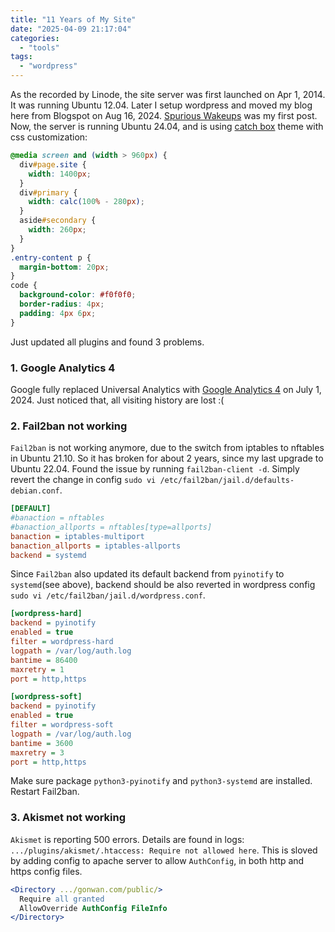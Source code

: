 ```yaml
---
title: "11 Years of My Site"
date: "2025-04-09 21:17:04"
categories: 
  - "tools"
tags: 
  - "wordpress"
---
```


As the recorded by Linode, the site server was first launched on Apr 1, 2014. It was running Ubuntu 12.04. Later I setup wordpress and moved my blog here from Blogspot on Aug 16, 2024. [Spurious Wakeups](https://www.gonwan.com/2014/11/20/spurious-wakeups/) was my first post. Now, the server is running Ubuntu 24.04, and is using [catch box](https://wordpress.org/themes/catch-box/) theme with css customization:

```css
@media screen and (width > 960px) {
  div#page.site {
    width: 1400px;
  }
  div#primary {
    width: calc(100% - 280px);
  }
  aside#secondary {
    width: 260px;
  }
}
.entry-content p {
  margin-bottom: 20px;
}
code {
  background-color: #f0f0f0;
  border-radius: 4px;
  padding: 4px 6px;
}
```

Just updated all plugins and found 3 problems.

### 1. Google Analytics 4

Google fully replaced Universal Analytics with [Google Analytics 4](http://) on July 1, 2024. Just noticed that, all visiting history are lost :(

### 2. Fail2ban not working

`Fail2ban` is not working anymore, due to the switch from iptables to nftables in Ubuntu 21.10. So it has broken for about 2 years, since my last upgrade to Ubuntu 22.04. Found the issue by running `fail2ban-client -d`. Simply revert the change in config `sudo vi /etc/fail2ban/jail.d/defaults-debian.conf`.

```ini
[DEFAULT]
#banaction = nftables
#banaction_allports = nftables[type=allports]
banaction = iptables-multiport
banaction_allports = iptables-allports
backend = systemd
```

Since `Fail2ban` also updated its default backend from `pyinotify` to `systemd`(see above), backend should be also reverted in wordpress config `sudo vi /etc/fail2ban/jail.d/wordpress.conf`.

```ini
[wordpress-hard]
backend = pyinotify
enabled = true
filter = wordpress-hard
logpath = /var/log/auth.log
bantime = 86400
maxretry = 1
port = http,https

[wordpress-soft]
backend = pyinotify
enabled = true
filter = wordpress-soft
logpath = /var/log/auth.log
bantime = 3600
maxretry = 3
port = http,https
```

Make sure package `python3-pyinotify` and `python3-systemd` are installed. Restart Fail2ban.

### 3. Akismet not working

`Akismet` is reporting 500 errors. Details are found in logs: `.../plugins/akismet/.htaccess: Require not allowed here`. This is sloved by adding config to apache server to allow `AuthConfig`, in both http and https config files.

```apache
<Directory .../gonwan.com/public/>
  Require all granted
  AllowOverride AuthConfig FileInfo
</Directory>
```
